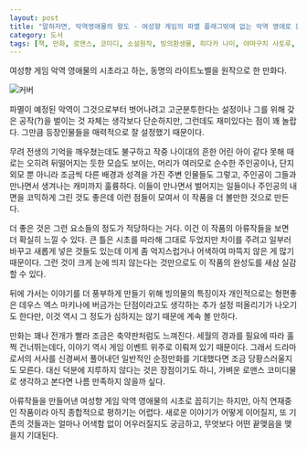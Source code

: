 ```yaml
---
layout: post
title: "말하자면, 악역영애물의 왕도 - 여성향 게임의 파멸 플래그밖에 없는 악역 영애로 환생해버렸다"
category: 도서
tags: [책, 만화, 로맨스, 코미디, 소설원작, 빙의환생물, 히다카 나미, 야마구치 사토루, 학산문화사]
---
```


여성향 게임 악역 영애물의 시초라고 하는,
동명의 라이트노벨을 원작으로 한 만화다.

![커버](https://images2.imgbox.com/83/41/fXvQaNEX_o.jpg)

파멸이 예정된 악역이 그것으로부터 벗어나려고 고군분투한다는 설정이나
그를 위해 갖은 공작(?)을 벌이는 것 자체는 생각보다 단순하지만,
그런데도 재미있다는 점이 꽤 놀랍다.
그만큼 등장인물들을 매력적으로 잘 설정했기 때문이다.

무려 전생의 기억을 깨우쳤는데도 불구하고 작중 나이대의 흔한 어린 아이 같다 못해
때로는 오히려 뒤떨어지는 듯한 모습도 보이는, 머리가 여러모로 순수한 주인공이나,
단지 외모 뿐 아니라 조금씩 다른 배경과 성격을 가진 주변 인물들도 그렇고,
주인공이 그들과 만나면서 생겨나는 캐미까지 훌륭하다.
이들이 만나면서 벌어지는 일들이나 주인공의 내면을 코믹하게 그린 것도 좋은데
이런 점들이 모여서 이 작품을 더 볼만한 것으로 만든다.

더 좋은 것은 그런 요소들의 정도가 적당하다는 거다.
이건 이 작품의 아류작들을 보면 더 확실히 느낄 수 있다.
큰 틀은 시초를 따라해 그대로 두었지만
차이를 주려고 일부러 바꾸고 새롭게 넣은 것들도 있는데
이게 좀 억지스럽거나 어색하여 마뜩지 않은 게 많기 때문이다.
그런 것이 크게 눈에 띄지 않는다는 것만으로도 이 작품의 완성도를 새삼 실감할 수 있다.

뒤에 가서는 이야기를 더 풍부하게 만들기 위해
빙의물의 특징이자 개인적으로는 형편좋은 데우스 엑스 마키나에 버금가는 단점이라고도 생각하는
추가 설정 떠올리기가 나오기도 한다만,
이것 역시 그 정도가 심하지는 않기 때문에 계속 볼 만하다.

만화는 꽤나 전개가 빨라 조금은 축약판처럼도 느껴진다.
세월의 경과를 필요에 따라 훌쩍 건너뛰는데다,
이야기 역시 게임 이벤트 위주로 이뤄져 있기 때문이다.
그래서 드라마로서의 서사를 신경써서 풀어내던 일반적인 순정만화를 기대했다면 조금 당황스러울지도 모른다.
대신 덕분에 지루하지 않다는 것은 장점이기도 하니,
가벼운 로맨스 코미디물로 생각하고 본다면 나름 만족하지 않을까 싶다.

아류작들을 만들어낸 여성향 게임 악역 영애물의 시초로 꼽히기는 하지만,
아직 연재중인 작품이라 아직 종합적으로 평하기는 어렵다.
새로운 이야기가 어떻게 이어질지,
또 기존의 것들과는 얼마나 어색함 없이 어우러질지도 궁금하고,
무엇보다 어떤 끝맺음을 맺을지 기대된다.
